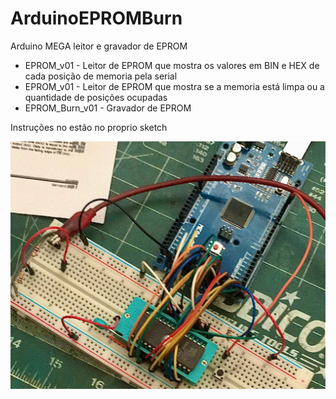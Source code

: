 # ArduinoEPROMBurn
Arduino MEGA leitor e gravador de EPROM

* EPROM_v01 - Leitor de EPROM que mostra os valores em BIN e HEX de cada posição de memoria pela serial
* EPROM_v01 - Leitor de EPROM que mostra se a memoria está limpa ou a quantidade de posições ocupadas
* EPROM_Burn_v01 - Gravador de EPROM

Instruções no estão no proprio sketch

<img src="https://github.com/naldin/ArduinoEPROMBurn/raw/master/ArduinoEprom.jpg" />

